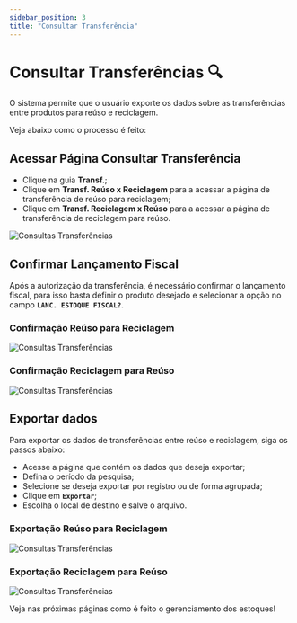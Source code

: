 ```yaml
---
sidebar_position: 3
title: "Consultar Transferência"
---
```


# Consultar Transferências :mag:

O sistema permite que o usuário exporte os dados sobre as transferências entre produtos para reúso e reciclagem.

Veja abaixo como o processo é feito:

## Acessar Página Consultar Transferência

- Clique na guia **Transf.**;
- Clique em **Transf. Reúso x Reciclagem** para a acessar a página de transferência de reúso para reciclagem;
- Clique em **Transf. Reciclagem x Reúso** para a acessar a página de transferência de reciclagem para reúso.

![Consultas Transferências](/img/images/caminho_consultas_transferencia.png)

## Confirmar Lançamento Fiscal

Após a autorização da transferência, é necessário confirmar o lançamento fiscal, para isso basta definir o produto desejado e selecionar a opção no campo **`LANC. ESTOQUE FISCAL?`**.

### Confirmação Reúso para Reciclagem

![Consultas Transferências](/img/images/reuso-reciclagem.png)

### Confirmação Reciclagem para Reúso

![Consultas Transferências](/img/images/reciclagem-reuso.png)

## Exportar dados

Para exportar os dados de transferências entre reúso e reciclagem, siga os passos abaixo:

- Acesse a página que contém os dados que deseja exportar;
- Defina o período da pesquisa;
- Selecione se deseja exportar por registro ou de forma agrupada;
- Clique em **`Exportar`**;
- Escolha o local de destino e salve o arquivo.

### Exportação Reúso para Reciclagem

![Consultas Transferências](/img/images/dados-reuso-reciclagem.png)

### Exportação Reciclagem para Reúso

![Consultas Transferências](/img/images/dados-reciclagem-reuso.png)

Veja nas próximas páginas como é feito o gerenciamento dos estoques!

